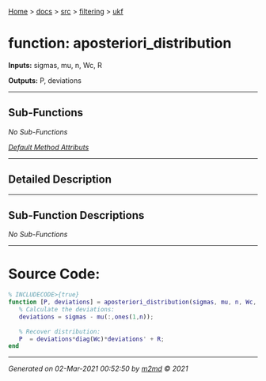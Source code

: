 [Home](../../../index.md) > [docs](../../../docs_index.md) > [src](../../src_index.md) > [filtering](../filtering_index.md) > [ukf](ukf_index.md)  

 
 # function: aposteriori_distribution



**Inputs:** sigmas,  mu,  n,  Wc,  R

**Outputs:** P,  deviations

 ***

## Sub-Functions

*No Sub-Functions*

[*Default Method Attributs*](https://www.mathworks.com/help/matlab/matlab_oop/method-attributes.html)

 ***

## Detailed Description



 ***

## Sub-Function Descriptions

*No Sub-Functions*

 
 *** 

 # Source Code:

 ```matlab 
 % INCLUDECODE>{true}
function [P, deviations] = aposteriori_distribution(sigmas, mu, n, Wc, R)
    % Calculate the deviations:
    deviations = sigmas - mu(:,ones(1,n));
    
    % Recover distribution:
    P  = deviations*diag(Wc)*deviations' + R; 
end 
 ``` 
  
 ***

*Generated on 02-Mar-2021 00:52:50 by [m2md](https://github.com/crgnam-research/m2md) © 2021*